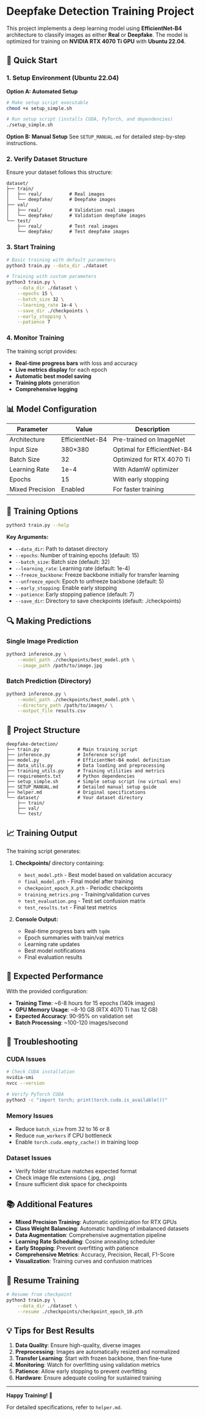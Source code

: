 # Deepfake Detection Training Project

This project implements a deep learning model using **EfficientNet-B4** architecture to classify images as either **Real** or **Deepfake**. The model is optimized for training on **NVIDIA RTX 4070 Ti GPU** with **Ubuntu 22.04**.

## 🚀 Quick Start

### 1. Setup Environment (Ubuntu 22.04)

**Option A: Automated Setup**
```bash
# Make setup script executable
chmod +x setup_simple.sh

# Run setup script (installs CUDA, PyTorch, and dependencies)
./setup_simple.sh
```

**Option B: Manual Setup**
See `SETUP_MANUAL.md` for detailed step-by-step instructions.

### 2. Verify Dataset Structure

Ensure your dataset follows this structure:
```
dataset/
├── train/
│   ├── real/          # Real images
│   └── deepfake/      # Deepfake images
├── val/
│   ├── real/          # Validation real images
│   └── deepfake/      # Validation deepfake images
└── test/
    ├── real/          # Test real images
    └── deepfake/      # Test deepfake images
```

### 3. Start Training

```bash
# Basic training with default parameters
python3 train.py --data_dir ./dataset

# Training with custom parameters
python3 train.py \
    --data_dir ./dataset \
    --epochs 15 \
    --batch_size 32 \
    --learning_rate 1e-4 \
    --save_dir ./checkpoints \
    --early_stopping \
    --patience 7
```

### 4. Monitor Training

The training script provides:
- **Real-time progress bars** with loss and accuracy
- **Live metrics display** for each epoch
- **Automatic best model saving**
- **Training plots** generation
- **Comprehensive logging**

## 📊 Model Configuration

| Parameter | Value | Description |
|-----------|-------|-------------|
| Architecture | EfficientNet-B4 | Pre-trained on ImageNet |
| Input Size | 380×380 | Optimal for EfficientNet-B4 |
| Batch Size | 32 | Optimized for RTX 4070 Ti |
| Learning Rate | 1e-4 | With AdamW optimizer |
| Epochs | 15 | With early stopping |
| Mixed Precision | Enabled | For faster training |

## 🔧 Training Options

```bash
python3 train.py --help
```

**Key Arguments:**
- `--data_dir`: Path to dataset directory
- `--epochs`: Number of training epochs (default: 15)
- `--batch_size`: Batch size (default: 32)
- `--learning_rate`: Learning rate (default: 1e-4)
- `--freeze_backbone`: Freeze backbone initially for transfer learning
- `--unfreeze_epoch`: Epoch to unfreeze backbone (default: 5)
- `--early_stopping`: Enable early stopping
- `--patience`: Early stopping patience (default: 7)
- `--save_dir`: Directory to save checkpoints (default: ./checkpoints)

## 🔍 Making Predictions

### Single Image Prediction
```bash
python3 inference.py \
    --model_path ./checkpoints/best_model.pth \
    --image_path /path/to/image.jpg
```

### Batch Prediction (Directory)
```bash
python3 inference.py \
    --model_path ./checkpoints/best_model.pth \
    --directory_path /path/to/images/ \
    --output_file results.csv
```

## 📁 Project Structure

```
deepfake-detection/
├── train.py              # Main training script
├── inference.py          # Inference script
├── model.py              # EfficientNet-B4 model definition
├── data_utils.py         # Data loading and preprocessing
├── training_utils.py     # Training utilities and metrics
├── requirements.txt      # Python dependencies
├── setup_simple.sh       # Simple setup script (no virtual env)
├── SETUP_MANUAL.md       # Detailed manual setup guide
├── helper.md             # Original specifications
└── dataset/              # Your dataset directory
    ├── train/
    ├── val/
    └── test/
```

## 📈 Training Output

The training script generates:

1. **Checkpoints/** directory containing:
   - `best_model.pth` - Best model based on validation accuracy
   - `final_model.pth` - Final model after training
   - `checkpoint_epoch_X.pth` - Periodic checkpoints
   - `training_metrics.png` - Training/validation curves
   - `test_evaluation.png` - Test set confusion matrix
   - `test_results.txt` - Final test metrics

2. **Console Output:**
   - Real-time progress bars with `tqdm`
   - Epoch summaries with train/val metrics
   - Learning rate updates
   - Best model notifications
   - Final evaluation results

## 🎯 Expected Performance

With the provided configuration:
- **Training Time**: ~6-8 hours for 15 epochs (140k images)
- **GPU Memory Usage**: ~8-10 GB (RTX 4070 Ti has 12 GB)
- **Expected Accuracy**: 90-95% on validation set
- **Batch Processing**: ~100-120 images/second

## 🔧 Troubleshooting

### CUDA Issues
```bash
# Check CUDA installation
nvidia-smi
nvcc --version

# Verify PyTorch CUDA
python3 -c "import torch; print(torch.cuda.is_available())"
```

### Memory Issues
- Reduce `batch_size` from 32 to 16 or 8
- Reduce `num_workers` if CPU bottleneck
- Enable `torch.cuda.empty_cache()` in training loop

### Dataset Issues
- Verify folder structure matches expected format
- Check image file extensions (.jpg, .png)
- Ensure sufficient disk space for checkpoints

## 📚 Additional Features

- **Mixed Precision Training**: Automatic optimization for RTX GPUs
- **Class Weight Balancing**: Automatic handling of imbalanced datasets
- **Data Augmentation**: Comprehensive augmentation pipeline
- **Learning Rate Scheduling**: Cosine annealing scheduler
- **Early Stopping**: Prevent overfitting with patience
- **Comprehensive Metrics**: Accuracy, Precision, Recall, F1-Score
- **Visualization**: Training curves and confusion matrices

## 🔄 Resume Training

```bash
# Resume from checkpoint
python3 train.py \
    --data_dir ./dataset \
    --resume ./checkpoints/checkpoint_epoch_10.pth
```

## 💡 Tips for Best Results

1. **Data Quality**: Ensure high-quality, diverse images
2. **Preprocessing**: Images are automatically resized and normalized
3. **Transfer Learning**: Start with frozen backbone, then fine-tune
4. **Monitoring**: Watch for overfitting using validation metrics
5. **Patience**: Allow early stopping to prevent overfitting
6. **Hardware**: Ensure adequate cooling for sustained training

---

**Happy Training! 🚀**

For detailed specifications, refer to `helper.md`.
